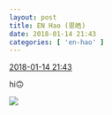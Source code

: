 ```yaml
---
layout: post
title: EN Hao (恩皓)
date: 2018-01-14 21:43
categories: [ 'en-hao' ]
---
```


<div class="weibo-info">
  <a href="https://weibo.com/6346318257/FEmObwnpf">2018-01-14 21:43</a>
</div>

hi🙃

<!-- more -->

<a href="https://wx4.sinaimg.cn/mw690/006VuvhTgy1fnggxoi1waj30qo0qon0o.jpg">
  <img class="weibo-pic-preview" src="https://wx4.sinaimg.cn/orj360/006VuvhTgy1fnggxoi1waj30qo0qon0o.jpg" />
</a>
